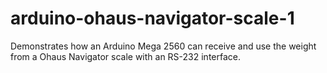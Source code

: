# arduino-ohaus-navigator-scale-1
Demonstrates how an Arduino Mega 2560 can receive and use the weight from a Ohaus Navigator scale with an RS-232 interface.
